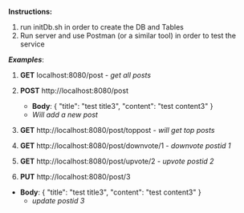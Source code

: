 **Instructions:**

1. run initDb.sh in order to create the DB and Tables 
2. Run server and use Postman (or a similar tool) in order to test the service

_**Examples**_:

1. **GET** localhost:8080/post - _get all posts_
2. **POST** http://localhost:8080/post 
    - **Body**: {
                  "title": "test title3",
                  "content": "test content3"
          }
    - _Will add a new post_

3. **GET** http://localhost:8080/post/toppost - _will get top posts_
4. **GET** http://localhost:8080/post/downvote/1 - _downvote postid 1_
5. **GET** http://localhost:8080/post/upvote/2 - _upvote postid 2_
6. **PUT** http://localhost:8080/post/3 
  - **Body**: {
                  "title": "test title3",
                  "content": "test content3"
          }
    - _update postid 3_